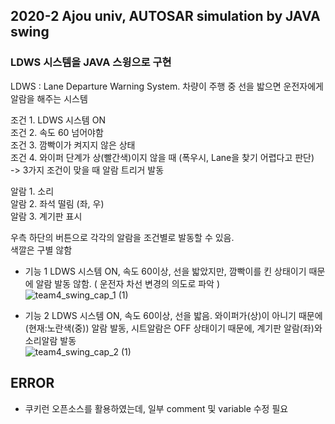 ## 2020-2 Ajou univ, AUTOSAR simulation by JAVA swing

### LDWS 시스템을 JAVA 스윙으로 구현

LDWS : Lane Departure Warning System. 차량이 주행 중 선을 밟으면 운전자에게 알람을 해주는 시스템

 조건 1. LDWS 시스템 ON  
 조건 2. 속도 60 넘어야함  
 조건 3. 깜빡이가 켜지지 않은 상태  
 조건 4. 와이퍼 단계가 상(빨간색)이지 않을 때 (폭우시, Lane을 찾기 어렵다고 판단)  
 -> 3가지 조건이 맞을 때 알람 트리거 발동  

 알람 1. 소리  
 알람 2. 좌석 떨림 (좌, 우)  
 알람 3. 계기판 표시  

 우측 하단의 버튼으로 각각의 알람을 조건별로 발동할 수 있음.  
 색깔은 구별 않함  

- 기능 1
 LDWS 시스템 ON, 속도 60이상, 선을 밟았지만, 깜빡이를 킨 상태이기 때문에 알람 발동 않함. ( 운전자 차선 변경의 의도로 파악 )  
![team4_swing_cap_1 (1)](https://user-images.githubusercontent.com/17956765/110782067-07180d00-82aa-11eb-9388-6e0d72725b1d.PNG)

- 기능 2
 LDWS 시스템 ON, 속도 60이상, 선을 밟음. 와이퍼가(상)이 아니기 때문에(현재:노란색(중)) 알람 발동, 시트알람은 OFF 상태이기 때문에, 계기판 알람(좌)와 소리알람 발동  
![team4_swing_cap_2 (1)](https://user-images.githubusercontent.com/17956765/110782138-1e56fa80-82aa-11eb-8a81-4b00ada2d663.PNG)


## ERROR
- 쿠키런 오픈소스를 활용하였는데, 일부 comment 및 variable 수정 필요 

